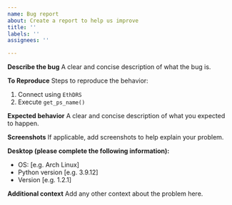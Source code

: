 ```yaml
---
name: Bug report
about: Create a report to help us improve
title: ''
labels: ''
assignees: ''

---
```


**Describe the bug**
A clear and concise description of what the bug is.

**To Reproduce**
Steps to reproduce the behavior:
1. Connect using `EthDRS`
2. Execute `get_ps_name()`

**Expected behavior**
A clear and concise description of what you expected to happen.

**Screenshots**
If applicable, add screenshots to help explain your problem.

**Desktop (please complete the following information):**
 - OS: [e.g. Arch Linux]
 - Python version [e.g. 3.9.12]
 - Version [e.g. 1.2.1]


**Additional context**
Add any other context about the problem here.

